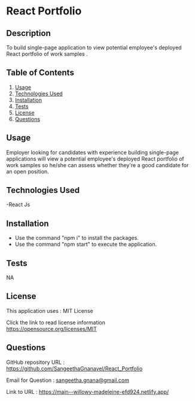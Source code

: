 # React Portfolio

## Description

To build single-page application to view potential employee's deployed React portfolio of work samples .

## Table of Contents

1. [Usage](#usage)
2. [Technologies Used](#TechnologiesUsed)
3. [Installation](#installation)
4. [Tests](#tests)
5. [License](#license)
6. [Questions](#questions)

## Usage

Employer looking for candidates with experience building single-page applications
will view a potential employee's deployed React portfolio of work samples
so he/she can assess whether they're a good candidate for an open position.

## Technologies Used

-React Js

## Installation

- Use the command "npm i" to install the packages.
- Use the command "npm start" to execute the application.

## Tests

NA

## License

This application uses : MIT License

Click the link to read license information https://opensource.org/licenses/MIT

## Questions

GitHub repository URL : https://github.com/SangeethaGnanavel/React_Portfolio

Email for Question : sangeetha.gnana@gmail.com

Link to URL : https://main--willowy-madeleine-efd924.netlify.app/
